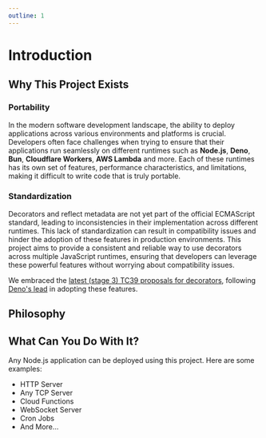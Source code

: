 ```yaml
---
outline: 1
---
```


# Introduction

## Why This Project Exists

### Portability

In the modern software development landscape, the ability to deploy applications across various environments and
platforms is crucial. Developers often face challenges when trying to ensure that their applications run seamlessly on
different runtimes such as **Node.js**, **Deno**, **Bun**, **Cloudflare Workers**, **AWS Lambda** and more. Each of
these runtimes has its own set of features, performance characteristics, and limitations, making it difficult to write
code that is truly portable.

### Standardization

Decorators and reflect metadata are not yet part of the official ECMAScript standard, leading to inconsistencies in
their implementation across different runtimes. This lack of standardization can result in compatibility issues and
hinder the adoption of these features in production environments. This project aims to provide a consistent and reliable
way to use decorators across multiple JavaScript runtimes, ensuring that developers can leverage these powerful features
without worrying about compatibility issues.

We embraced the [latest (stage 3) TC39 proposals for decorators](https://github.com/tc39/proposal-decorators), following
[Deno's lead](https://decorators.deno.dev/) in adopting these features.

## Philosophy

## What Can You Do With It?

Any Node.js application can be deployed using this project. Here are some examples:

- HTTP Server
- Any TCP Server
- Cloud Functions
- WebSocket Server
- Cron Jobs
- And More...
